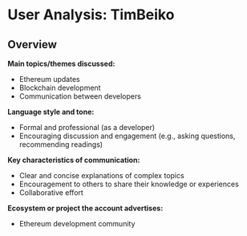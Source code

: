 # User Analysis: TimBeiko

## Overview

**Main topics/themes discussed:**
- Ethereum updates
- Blockchain development
- Communication between developers

**Language style and tone:**
- Formal and professional (as a developer)
- Encouraging discussion and engagement (e.g., asking questions, recommending readings)

**Key characteristics of communication:**
- Clear and concise explanations of complex topics
- Encouragement to others to share their knowledge or experiences
- Collaborative effort

**Ecosystem or project the account advertises:**
- Ethereum development community